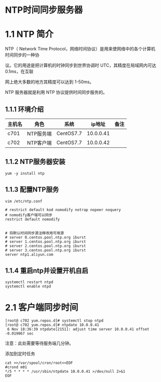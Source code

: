 # NTP时间同步服务器

# 1.1 NTP 简介

NTP（ Network Time Protocol，网络时间协议）是用来使网络中的各个计算机时间同步的一种协

议。它的用途是把计算机的时钟同步到世界协调时 UTC，其精度在局域网内可达 0.1ms，在互联

网上绝大多数的地方其精度可以达到 1-50ms。

NTP 服务器就是利用 NTP 协议提供时间同步服务的。



## 1.1.1 环境介绍

| 主机名 | 角色      | 系统      | ip地址    | 备注 |
| ------ | --------- | --------- | --------- | ---- |
| c701   | NTP服务端 | CentOS7.7 | 10.0.0.41 |      |
| c702   | NTP客户端 | CentOS7.7 | 10.0.0.42 |      |



## 1.1.2 NTP服务器安装

```shell
yum -y install ntp        
```



## 1.1.3 配置NTP服务

```shell
vim /etc/ntp.conf 

# restrict default kod nomodify notrap nopeer noquery
# nomodify客户端可以同步
restrict default nomodify


# 将默认时间同步源注释改用可用源
# server 0.centos.pool.ntp.org iburst
# server 1.centos.pool.ntp.org iburst
# server 2.centos.pool.ntp.org iburst
# server 3.centos.pool.ntp.org iburst
server ntp1.aliyun.com
```



## 1.1.4 重启ntp并设置开机自启

```shell
systemctl restart ntpd
systemctl enable ntpd
```



# 2.1 客户端同步时间

```shell
[root@ c702 yum.repos.d]# systemctl stop ntpd
[root@ c702 yum.repos.d]# ntpdate 10.0.0.41
 6 Nov 18:36:39 ntpdate[2151]: adjust time server 10.0.0.41 offset -0.019067 sec
```

注意：此处需要等待服务端几分钟。

添加到定时任务

```shell
cat >>/var/spool/cron/root<<EOF
#crond m01
*/5 * * * * /usr/sbin/ntpdate 10.0.0.41 >/dev/null 2>&1
EOF
```

